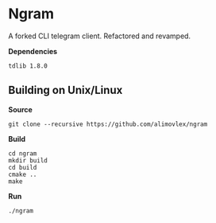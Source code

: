 # Ngram
A forked CLI telegram client. Refactored and revamped.

**Dependencies**

    tdlib 1.8.0

Building on Unix/Linux
----------
**Source**

    git clone --recursive https://github.com/alimovlex/ngram

**Build**

    cd ngram
    mkdir build
    cd build
    cmake ..
    make

**Run**

    ./ngram
